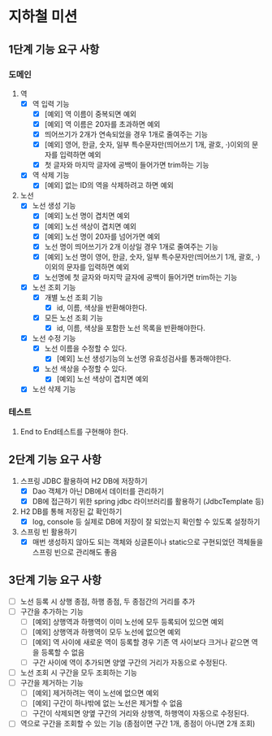 # 지하철 미션

## 1단계 기능 요구 사항

### 도메인

1. 역
    - [x] 역 입력 기능
        - [x] [예외] 역 이름이 중복되면 예외
        - [x] [예외] 역 이름은 20자를 초과하면 예외
        - [x] 띄어쓰기가 2개가 연속되었을 경우 1개로 줄여주는 기능
        - [x] [예외] 영어, 한글, 숫자, 일부 특수문자만(띄어쓰기 1개, 괄호, ·)이외의 문자를 입력하면 예외
        - [x] 첫 글자와 마지막 글자에 공백이 들어가면 trim하는 기능
    - [x] 역 삭제 기능
        - [x] [예외] 없는 ID의 역을 삭제하려고 하면 예외
2. 노선
    - [x] 노선 생성 기능
        - [x] [예외] 노선 명이 겹치면 예외
        - [x] [예외] 노선 색상이 겹치면 예외
        - [x] [예외] 노선 명이 20자를 넘어가면 예외
        - [x] 노선 명이 띄어쓰기가 2개 이상일 경우 1개로 줄여주는 기능
        - [x] [예외] 노선 명이 영어, 한글, 숫자, 일부 특수문자만(띄어쓰기 1개, 괄호, ·)이외의 문자를 입력하면 예외
        - [x] 노선명에 첫 글자와 마지막 글자에 공백이 들어가면 trim하는 기능
    - [x] 노선 조회 기능
        - [x] 개별 노선 조회 기능
            - [x] id, 이름, 색상을 반환해야한다.
        - [x] 모든 노선 조회 기능
            - [x] id, 이름, 색상을 포함한 노선 목록을 반환해야한다.
    - [x] 노선 수정 기능
        - [x] 노선 이름을 수정할 수 있다.
            - [x] [예외] 노선 생성기능의 노선명 유효성검사를 통과해야한다.
        - [x] 노선 색상을 수정할 수 있다.
            - [x] [예외] 노선 색상이 겹치면 예외
    - [x] 노선 삭제 기능

### 테스트

1. End to End테스트를 구현해야 한다.

## 2단계 기능 요구 사항
1. 스프링 JDBC 활용하여 H2 DB에 저장하기
   - [x] Dao 객체가 아닌 DB에서 데이터를 관리하기
   - [x] DB에 접근하기 위한 spring jdbc 라이브러리를 활용하기 (JdbcTemplate 등)
2. H2 DB를 통해 저장된 값 확인하기
   - [x] log, console 등 실제로 DB에 저장이 잘 되었는지 확인할 수 있도록 설정하기
3. 스프링 빈 활용하기
   - [x] 매번 생성하지 않아도 되는 객체와 싱글톤이나 static으로 구현되었던 객체들을 스프링 빈으로 관리해도 좋음

## 3단계 기능 요구 사항
- [ ] 노선 등록 시 상행 종점, 하행 종점, 두 종점간의 거리를 추가
- [ ] 구간을 추가하는 기능
   - [ ] [예외] 상행역과 하행역이 이미 노선에 모두 등록되어 있으면 예외
   - [ ] [예외] 상행역과 하행역이 모두 노선에 없으면 예외
   - [ ] [예외] 역 사이에 새로운 역이 등록할 경우 기존 역 사이보다 크거나 같으면 역을 등록할 수 없음
   - [ ] 구간 사이에 역이 추가되면 양옆 구간의 거리가 자동으로 수정된다.
- [ ] 노선 조회 시 구간을 모두 조회하는 기능
- [ ] 구간을 제거하는 기능
   - [ ] [예외] 제거하려는 역이 노선에 없으면 예외
   - [ ] [예외] 구간이 하나밖에 없는 노선은 제거할 수 없음
   - [ ] 구간이 삭제되면 양옆 구간의 거리와 상행역, 하행역이 자동으로 수정된다.
- [ ] 역으로 구간을 조회할 수 있는 기능 (종점이면 구간 1개, 종점이 아니면 2개 조회)
